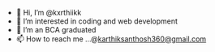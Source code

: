 - 👋 Hi, I’m @kxrthiikk
- 👀 I’m interested in coding and web development
- 🌱 I’m an BCA graduated
- 📫 How to reach me ...@karthiksanthosh360@gmail.com

<!---
kxrthiikk/kxrthiikk is a ✨ special ✨ repository because its `README.md` (this file) appears on your GitHub profile.
You can click the Preview link to take a look at your changes.
--->
